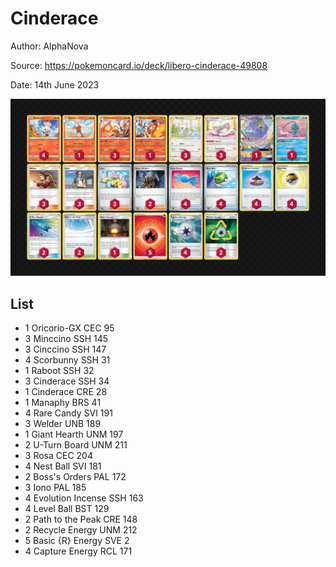 # Cinderace

Author: AlphaNova

Source: <https://pokemoncard.io/deck/libero-cinderace-49808>

Date: 14th June 2023

![decklist](../../images/PAL/Cinderace/1-%20Cinderace.png)

## List

* 1 Oricorio-GX CEC 95
* 3 Minccino SSH 145
* 3 Cinccino SSH 147
* 4 Scorbunny SSH 31
* 1 Raboot SSH 32
* 3 Cinderace SSH 34
* 1 Cinderace CRE 28
* 1 Manaphy BRS 41
* 4 Rare Candy SVI 191
* 3 Welder UNB 189
* 1 Giant Hearth UNM 197
* 2 U-Turn Board UNM 211
* 3 Rosa CEC 204
* 4 Nest Ball SVI 181
* 2 Boss's Orders PAL 172
* 3 Iono PAL 185
* 4 Evolution Incense SSH 163
* 4 Level Ball BST 129
* 2 Path to the Peak CRE 148
* 2 Recycle Energy UNM 212
* 5 Basic {R} Energy SVE 2
* 4 Capture Energy RCL 171
